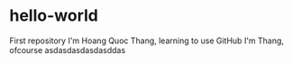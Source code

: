 # hello-world
First repository
I'm Hoang Quoc Thang, learning to use GitHub
I'm Thang, ofcourse
asdasdasdasdasddas
